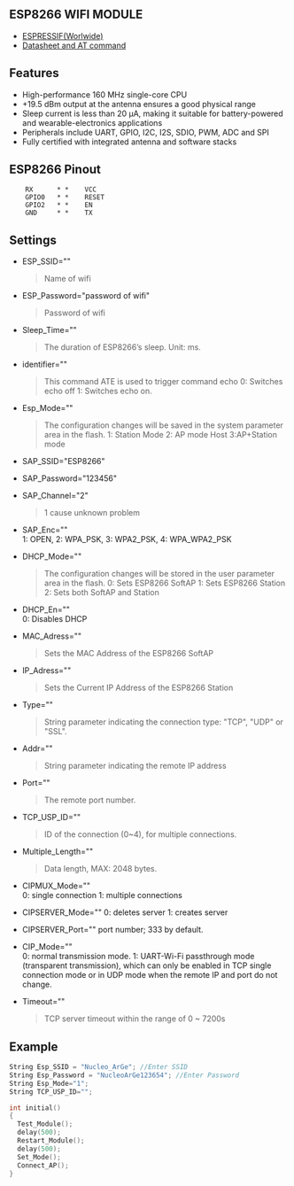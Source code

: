 ESP8266 WIFI MODULE
------------------------------


* [ESPRESSIF(Worlwide)](https://www.espressif.com/en/products/hardware/modules)
* [Datasheet and AT command](https://www.espressif.com/sites/default/files/documentation/4a-esp8266_at_instruction_set_en.pdf)


## Features

* High-performance 160 MHz single-core CPU
* +19.5 dBm output at the antenna ensures a good physical range
* Sleep current is less than 20 μA, making it suitable for battery-powered 
and wearable-electronics applications
* Peripherals include UART, GPIO, I2C, I2S, SDIO, PWM, ADC and SPI
* Fully certified with integrated antenna and software stacks


## ESP8266 Pinout

		RX      * *    VCC
		GPIO0   * *    RESET
		GPIO2   * *    EN
		GND     * *    TX


## Settings

* ESP_SSID=""
	> Name of wifi
* ESP_Password="password of wifi"
	> Password of wifi

* Sleep_Time=""			
	> The duration of ESP8266’s sleep. Unit: ms.

* identifier="" 		
	> This command ATE is used to trigger command echo
				0: Switches echo off
				1: Switches echo on.

* Esp_Mode=""			
	> The configuration changes will be saved in the system parameter area in the flash.
				1: Station Mode
				2: AP mode Host
				3:AP+Station mode
* SAP_SSID="ESP8266"		
* SAP_Password="123456"
* SAP_Channel="2"		
	> 1 cause unknown problem
* SAP_Enc=""			
				1: OPEN, 
				2: WPA_PSK, 
				3: WPA2_PSK, 
				4: WPA_WPA2_PSK

* DHCP_Mode=""			
	> The configuration changes will be stored in the user parameter area in the flash. 
				0: Sets ESP8266 SoftAP
				1: Sets ESP8266 Station 
				2: Sets both SoftAP and Station 
* DHCP_En=""			
				0: Disables DHCP

* MAC_Adress=""			
	> Sets the MAC Address of the ESP8266 SoftAP

* IP_Adress=""			
	> Sets the Current IP Address of the ESP8266 Station

* Type=""			
	> String parameter indicating the connection type: "TCP", "UDP"	or "SSL".
* Addr=""			
	> String parameter indicating the remote IP address
* Port=""			
	> The remote port number. 

* TCP_USP_ID=""			
	> ID of the connection (0~4), for multiple connections. 
* Multiple_Length=""		
	> Data length, MAX: 2048 bytes. 

* CIPMUX_Mode=""		
				0: single connection
				1: multiple connections

* CIPSERVER_Mode=""
				0: deletes server
				1: creates server
* CIPSERVER_Port=""		port number; 333 by default.
* CIP_Mode=""			
				0: normal transmission mode. 
				1: UART-Wi-Fi passthrough mode (transparent transmission), which can only be enabled in TCP
				single connection mode or in UDP mode when the remote IP and port do not change.
* Timeout=""			
	> TCP server timeout within the range of 0 ~ 7200s



## Example

```c 
String Esp_SSID = "Nucleo_ArGe"; //Enter SSID
String Esp_Password = "NucleoArGe123654"; //Enter Password
String Esp_Mode="1";
String TCP_USP_ID=""; 

int initial()
{
  Test_Module();
  delay(500);
  Restart_Module();
  delay(500);
  Set_Mode();
  Connect_AP();
}
```

